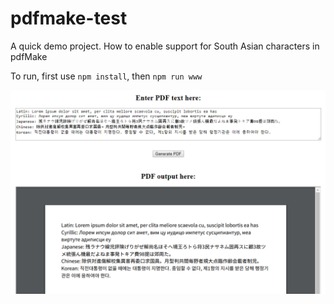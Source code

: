 # pdfmake-test
A quick demo project. How to enable support for South Asian characters in pdfMake 

To run, first use `npm install`, then `npm run www`

![Test harness](images/readme.png)